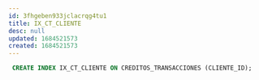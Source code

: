 ```yaml
---
id: 3fhgeben933jclacrqg4tu1
title: IX_CT_CLIENTE
desc: null
updated: 1684521573
created: 1684521573
---
```



```sql
 CREATE INDEX IX_CT_CLIENTE ON CREDITOS_TRANSACCIONES (CLIENTE_ID);
```
